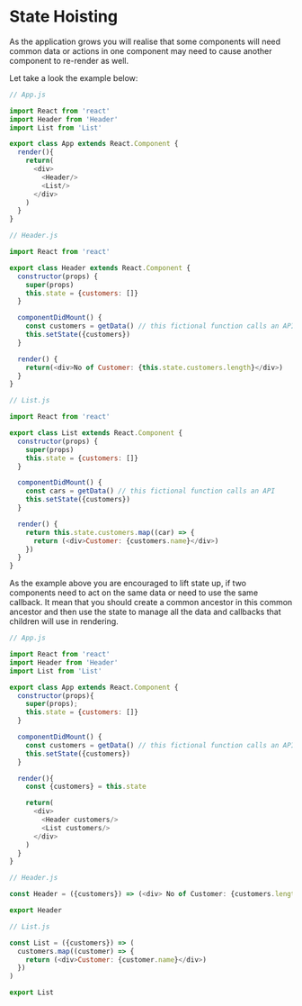 # State Hoisting

As the application grows you will realise that some components will need common data or actions in one component may need to cause another component to re-render as well.

Let take a look the example below:

```js
// App.js

import React from 'react'
import Header from 'Header'
import List from 'List'

export class App extends React.Component {
  render(){
    return(
      <div>
        <Header/>
        <List/>
      </div>
    )
  }
}
```

```js
// Header.js

import React from 'react'

export class Header extends React.Component {
  constructor(props) {
    super(props)
    this.state = {customers: []}
  }

  componentDidMount() {
    const customers = getData() // this fictional function calls an API
    this.setState({customers})
  }

  render() {
    return(<div>No of Customer: {this.state.customers.length}</div>)
  }
}
```

```js
// List.js

import React from 'react'

export class List extends React.Component {
  constructor(props) {
    super(props)
    this.state = {customers: []}
  }

  componentDidMount() {
    const cars = getData() // this fictional function calls an API
    this.setState({customers})
  }

  render() {
    return this.state.customers.map((car) => {
      return (<div>Customer: {customers.name}</div>)
    })
  }
}
```

As the example above you are encouraged to lift state up, if two components need to act on the same data or need to use the same callback. It mean that you should create a common ancestor in this common ancestor and then use the state to manage all the data and callbacks that children will use in rendering.

```js
// App.js

import React from 'react'
import Header from 'Header'
import List from 'List'

export class App extends React.Component {
  constructor(props){
    super(props);
    this.state = {customers: []}
  }

  componentDidMount() {
    const customers = getData() // this fictional function calls an API
    this.setState({customers})
  }

  render(){
    const {customers} = this.state

    return(
      <div>
        <Header customers/>
        <List customers/>
      </div>
    )
  }
}
```

```js
// Header.js

const Header = ({customers}) => (<div> No of Customer: {customers.length}</div>)

export Header
```

```js
// List.js

const List = ({customers}) => (
  customers.map((customer) => {
    return (<div>Customer: {customer.name}</div>)
  })
)

export List
```
